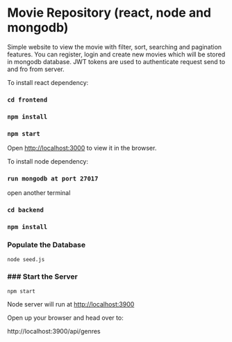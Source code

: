 # Movie Repository (react, node and mongodb)
Simple website to view the movie with filter, sort, searching and pagination features. You can register, login and create new movies which will be stored in mongodb database. JWT tokens are used to authenticate request send to and fro from server.

To install react dependency:<br />
### `cd frontend`
### `npm install`
### `npm start`
Open [http://localhost:3000](http://localhost:3000) to view it in the browser.

To install node dependency:<br />
### `run mongodb at port 27017`
open another terminal
### `cd backend`
### `npm install`

### Populate the Database
    node seed.js
### ### Start the Server
    npm start

Node server will run at [http://localhost:3900](http://localhost:3000)

Open up your browser and head over to:

http://localhost:3900/api/genres
